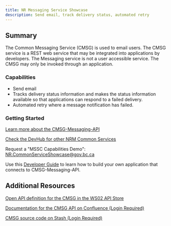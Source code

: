 ```yaml
---
title: NR Messaging Service Showcase
description: Send email, track delivery status, automated retry
---  
```


## Summary

The Common Messaging Service (CMSG) is used to email users. The CMSG service is a REST web service that may be integrated into applications by developers. The Messaging service is not a user accessible service. The CMSG may only be invoked through an application.

### Capabilities

* Send email
* Tracks delivery status information and makes the status information available so that applications can respond to a failed delivery.
* Automated retry where a message notification has failed.

### Getting Started

[Learn more about the CMSG-Messaging-API](https://www.github.com/bcgov/nr-messaging-service-showcase/readme.md)  

[Check the DevHub for other NRM Common Services](https://developer.gov.bc.ca)

Request a "MSSC Capabilities Demo": NR.CommonServiceShowcase@gov.bc.ca

Use this [Developer Guide](https://github.com/bcgov/nr-messaging-service-showcase/docs/developer-guide.md) to learn how to build your own application that connects to CMSG-Messaging-API. 

## Additional Resources

[Open API definition for the CMSG in the WS02 API Store](https://apistore.nrs.gov.bc.ca/store/apis/info?provider=admin&version=v1&name=cmsg-messaging-api)

[Documentation for the CMSG API on Confluence (Login Required)](https://apps.nrs.gov.bc.ca/int/confluence/display/DO/cmsg-api)

[CMSG source code on Stash (Login Required)](https://apps.nrs.gov.bc.ca/int/stash/projects/cmsg)
